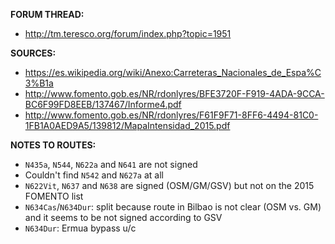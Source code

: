 ﻿**FORUM THREAD:**
- http://tm.teresco.org/forum/index.php?topic=1951


**SOURCES:**
- https://es.wikipedia.org/wiki/Anexo:Carreteras_Nacionales_de_Espa%C3%B1a
- http://www.fomento.gob.es/NR/rdonlyres/BFE3720F-F919-4ADA-9CCA-BC6F99FD8EEB/137467/Informe4.pdf
- http://www.fomento.gob.es/NR/rdonlyres/F61F9F71-8FF6-4494-81C0-1FB1A0AED9A5/139812/MapaIntensidad_2015.pdf


**NOTES TO ROUTES:**
- `N435a`, `N544`, `N622a` and `N641` are not signed
- Couldn't find `N542` and `N627a` at all
- `N622Vit`, `N637` and `N638` are signed (OSM/GM/GSV) but not on the 2015 FOMENTO list
- `N634Cas`/`N634Dur`: split because route in Bilbao is not clear (OSM vs. GM) and it seems to be not signed according to GSV
- `N634Dur`: Ermua bypass u/c